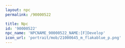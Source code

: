 ```yaml
---
layout: npc
permalink: /90000522

title: Npc
id: '90000522'
npc_name: 'NPCNAME_90000522_NAME:[F]Develop'
icon_url: 'portrait/mob/21000645_m_flakablue_p.png'
---
```

